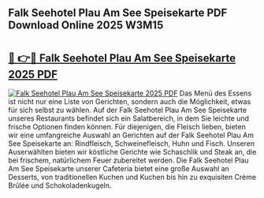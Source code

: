## Falk Seehotel Plau Am See Speisekarte PDF Download Online 2025 W3M15

# <h2><a href="http://gcdad4.nevu.top/?p=Falk+Seehotel+Plau+Am+See+Speisekarte">🔗 👉🔴 Falk Seehotel Plau Am See Speisekarte 2025 PDF</a></h2>

[![Falk Seehotel Plau Am See Speisekarte 2025 PDF](https://i.imgur.com/dBaPXMq.png)](http://gcdad4.nevu.top/?p=Falk+Seehotel+Plau+Am+See+Speisekarte)
Das Menü des Essens ist nicht nur eine Liste von Gerichten, sondern auch die Möglichkeit, etwas für sich selbst zu wählen. Auf der Falk Seehotel Plau Am See Speisekarte unseres Restaurants befindet sich ein Salatbereich, in dem Sie leichte und frische Optionen finden können. Für diejenigen, die Fleisch lieben, bieten wir eine umfangreiche Auswahl an Gerichten auf der Falk Seehotel Plau Am See Speisekarte an: Rindfleisch, Schweinefleisch, Huhn und Fisch. Unseren Auserwählten bieten wir köstliche Gerichte wie Schaschlik und Steak an, die bei frischem, natürlichem Feuer zubereitet werden. Die Falk Seehotel Plau Am See Speisekarte unserer Cafeteria bietet eine große Auswahl an Desserts, von traditionellen Kuchen und Kuchen bis hin zu exquisiten Crème Brûlée und Schokoladenkugeln.
